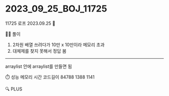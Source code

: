 # 2023_09_25_BOJ_11725

11725 로프 2023.09.25 📆

👩‍🏫 풀이

1. 2차원 배열 쓰려다가 10만 x 10만이라 메모리 초과
2. 대체제를 찾지 못해서 정답 봄

---

arraylist 안에 arraylist를 만들면 됨

⏱️ 성능
메모리 시간 코드길이
84788 1388 1141

🔍 PLUS
